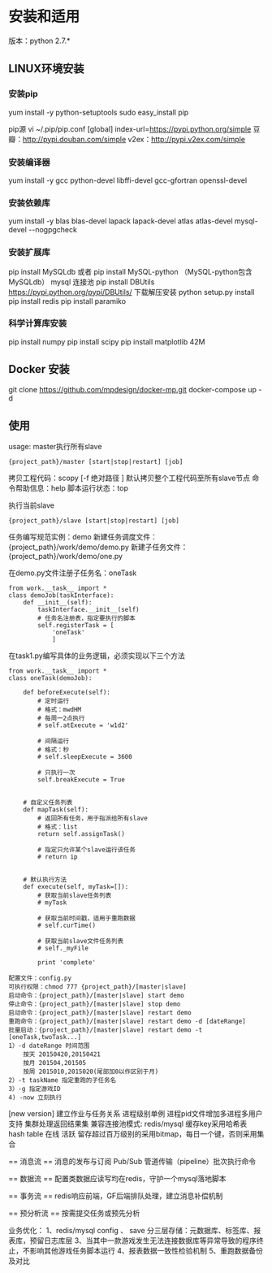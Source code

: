 # 安装和适用

版本：python 2.7.*

## LINUX环境安装

### 安装pip
yum install -y python-setuptools
sudo easy_install pip

pip源 vi ~/.pip/pip.conf
[global]
index-url=https://pypi.python.org/simple
豆瓣：http://pypi.douban.com/simple
v2ex：http://pypi.v2ex.com/simple


### 安装编译器
yum install -y gcc python-devel libffi-devel gcc-gfortran openssl-devel
### 安装依赖库
yum install -y blas blas-devel lapack lapack-devel atlas atlas-devel mysql-devel  --nogpgcheck
### 安装扩展库
pip install MySQLdb  或者  pip install MySQL-python  （MySQL-python包含MySQLdb）
mysql 连接池 pip install DBUtils
https://pypi.python.org/pypi/DBUtils/ 下载解压安装 python setup.py install
pip install redis
pip install paramiko

### 科学计算库安装
pip install numpy
pip install scipy
pip install matplotlib  42M

## Docker 安装
git clone https://github.com/mpdesign/docker-mp.git
docker-compose up -d


## 使用

usage:
master执行所有slave
```
{project_path}/master [start|stop|restart] [job]
```
拷贝工程代码：scopy [-f 绝对路径 ]  默认拷贝整个工程代码至所有slave节点
命令帮助信息：help
脚本运行状态：top

执行当前slave
```
{project_path}/slave [start|stop|restart] [job]
```

任务编写规范实例：demo
新建任务调度文件：{project_path}/work/demo/demo.py
新建子任务文件：  {project_path}/work/demo/one.py

在demo.py文件注册子任务名：oneTask
```
from work.__task__ import *
class demoJob(taskInterface):
    def __init__(self):
        taskInterface.__init__(self)
        # 任务名注册表，指定要执行的脚本
        self.registerTask = [
            'oneTask'
            ]
```

在task1.py编写具体的业务逻辑，必须实现以下三个方法
```
from work.__task__ import *
class oneTask(demoJob):

    def beforeExecute(self):
        # 定时运行
        # 格式：mwdHM
        # 每周一2点执行
        # self.atExecute = 'w1d2'

        # 间隔运行
        # 格式：秒
        # self.sleepExecute = 3600

        # 只执行一次
        self.breakExecute = True


    # 自定义任务列表
    def mapTask(self):
        # 返回所有任务，用于指派给所有slave
        # 格式：list
        return self.assignTask()

        # 指定只允许某个slave运行该任务
        # return ip


    # 默认执行方法
    def execute(self, myTask=[]):
        # 获取当前slave任务列表
        # myTask

        # 获取当前时间戳，适用于重跑数据
        # self.curTime()

        # 获取当前slave文件任务列表
        # self._myFile

        print 'complete'
```
```
配置文件：config.py
可执行权限：chmod 777 {project_path}/[master|slave]
启动命令：{project_path}/[master|slave] start demo
停止命令：{project_path}/[master|slave] stop demo
启动命令：{project_path}/[master|slave] restart demo
重跑命令：{project_path}/[master|slave] restart demo -d [dateRange]
批量启动：{project_path}/[master|slave] restart demo -t [oneTask,twoTask...]
1）-d dateRange 时间范围
    按天 20150420,20150421
    按月 201504,201505
    按周 2015010,2015020(尾部加0以作区别于月)
2）-t taskName 指定重跑的子任务名
3）-g 指定游戏ID
4) -now 立刻执行
```

[new version]
建立作业与任务关系
进程级别单例
进程pid文件增加多进程多用户支持
集群处理返回结果集
兼容连接池模式: redis/mysql
缓存key采用哈希表 hash table
在线  活跃  留存超过百万级别的采用bitmap，每日一个键，否则采用集合

== 消息流 ==
消息的发布与订阅 Pub/Sub
管道传输（pipeline）批次执行命令

== 数据流 ==
配置类数据应读写均在redis，守护一个mysql落地脚本

== 事务流 ==
redis响应前端，GF后端排队处理，建立消息补偿机制

== 预分析流 ==
按需提交任务或预先分析


业务优化：
1、redis/mysql config 、 save 分三层存储：元数据库、标签库、报表库，预留日志库层
3、当其中一款游戏发生无法连接数据库等异常导致的程序终止，不影响其他游戏任务脚本运行
4、报表数据一致性检验机制
5、重跑数据备份及对比




